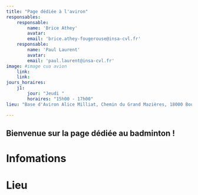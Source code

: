 ```yaml
---
title: "Page dédiée à l'aviron"
responsables:   
    responsable:
        name: 'Brice Athey'
        avatar: 
        email: 'brice.athey-fougerouse@insa-cvl.fr'
    responsable:
        name: 'Paul Laurent'
        avatar:
        email: 'paul.laurent@insa-cvl.fr'
image: #image cua avion
    link:
    link:
jours_horaires:
    j1:
        jour: "Jeudi "
        horaires: "15h00 - 17h00"
lieu: "Base d'Aviron Alice Milliat, Chemin du Grand Mazières, 18000 Bourges"

---
```


## Bienvenue sur la page dédiée au badminton !
# Infomations


# Lieu